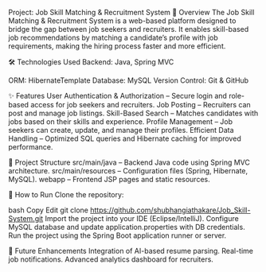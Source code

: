 Project: Job Skill Matching & Recruitment System
📖 Overview
The Job Skill Matching & Recruitment System is a web-based platform designed to bridge the gap between job seekers and recruiters. It enables skill-based job recommendations by matching a candidate’s profile with job requirements, making the hiring process faster and more efficient.

🛠 Technologies Used
Backend: Java, Spring MVC

ORM: HibernateTemplate
Database: MySQL
Version Control: Git & GitHub 

✨ Features
User Authentication & Authorization – Secure login and role-based access for job seekers and recruiters.
Job Posting – Recruiters can post and manage job listings.
Skill-Based Search – Matches candidates with jobs based on their skills and experience.
Profile Management – Job seekers can create, update, and manage their profiles.
Efficient Data Handling – Optimized SQL queries and Hibernate caching for improved performance.

📂 Project Structure
src/main/java – Backend Java code using Spring MVC architecture.
src/main/resources – Configuration files (Spring, Hibernate, MySQL).
webapp – Frontend JSP pages and static resources.

🚀 How to Run
Clone the repository:

bash
Copy
Edit
git clone https://github.com/shubhangiathakare/Job_Skill-System.git
Import the project into your IDE (Eclipse/IntelliJ).
Configure MySQL database and update application.properties with DB credentials.
Run the project using the Spring Boot application runner or server.

📌 Future Enhancements
Integration of AI-based resume parsing.
Real-time job notifications.
Advanced analytics dashboard for recruiters.
